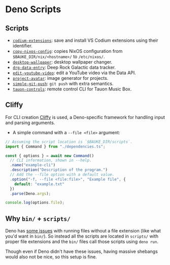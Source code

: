 # Deno Scripts

## Scripts

- [`codium-extensions`]: save and install VS Codium extensions using their identifier.
- [`copy-nixos-config`]: copies NixOS configuration from `$BAUKE_DIR/nix/<hostname>/` to `/etc/nixos/`.
- [`desktop-wallpaper`]: desktop wallpaper changer.
- [`drg-data-entry`]: Deep Rock Galactic data tracker.
- [`edit-youtube-video`]: edit a YouTube video via the Data API.
- [`project-avatar`]: image generator for projects.
- [`simple-git-push`]: `git push` with extra semantics.
- [`tauon-controls`]: remote control CLI for Tauon Music Box.

[`codium-extensions`]: ./scripts/codium-extensions.ts
[`copy-nixos-config`]: ./scripts/copy-nixos-config.ts
[`desktop-wallpaper`]: ./scripts/desktop-wallpaper.ts
[`drg-data-entry`]: ./scripts/drg-data-entry.ts
[`edit-youtube-video`]: ./scripts/edit-youtube-video.ts
[`project-avatar`]: ./scripts/project-avatar.ts
[`simple-git-push`]: ./scripts/simple-git-push.ts
[`tauon-controls`]: ./scripts/tauon-controls.ts

## Cliffy

For CLI creation [Cliffy] is used, a Deno-specific framework for handling input and parsing arguments.

* A simple command with a `--file <file>` argument:

```ts
// Assuming the script location is `$BAUKE_DIR/scripts`.
import { Command } from "./dependencies.ts";

const { options } = await new Command()
  // CLI information, shown in --help.
  .name("example-cli")
  .description("Description of the program.")
  // Add the --file option with a default value.
  .option("-f, --file <file:file>", "Example file", {
    default: "example.txt"
  })
  .parse(Deno.args);

console.log(options.file);
```

[Cliffy]: https://cliffy.io

## Why `bin/` + `scripts/`

Deno has [some issues](https://github.com/denoland/deno/issues/17195) with running files without a file extension (like what you'd want in `bin/`). So instead all the scripts are located in `scripts/` with proper file extensions and the `bin/` files call those scripts using `deno run`.

Though even if Deno didn't have these issues, having massive shebangs would also not be nice, so this setup is fine.
